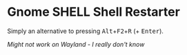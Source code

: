# Gnome SHELL Shell Restarter

Simply an alternative to pressing <kbd>Alt</kbd>+<kbd>F2</kbd>+<kbd>R</kbd> (+ <kbd>Enter</kbd>).

_Might not work on Wayland - I really don't know_
